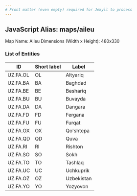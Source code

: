 ```yaml
---
# Front matter (even empty) required for Jekyll to process
---
```


## JavaScript Alias: maps/aileu

Map Name: Aileu
Dimensions (Width x Height): 480x330







### List of Entities

ID | Short label | Label
---|---|---|
UZ.FA.OL|OL|Altyariq
UZ.FA.BA|BA|Baghdad
UZ.FA.BE|BE|Beshariq
UZ.FA.BU|BU|Buvayda
UZ.FA.DA|DA|Dangara
UZ.FA.FD|FD|Fergana
UZ.FA.FU|FU|Furqat
UZ.FA.OX|OX|Qo'shtepa
UZ.FA.QD|QD|Quva
UZ.FA.RI|RI|Rishton
UZ.FA.SO|SO|Sokh
UZ.FA.TO|TO|Tashlaq
UZ.FA.UC|UC|Uchkuprik
UZ.FA.OZ|OZ|Uzbekistan
UZ.FA.YO|YO|Yozyovon